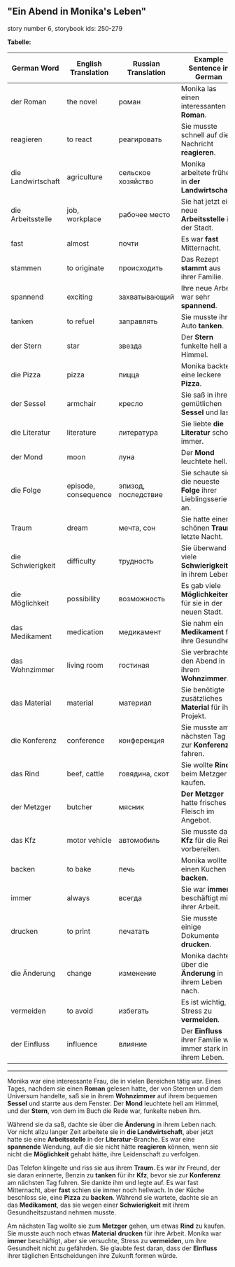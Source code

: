 ## "Ein Abend in Monika's Leben"

story number 6, storybook ids: 250-279


**Tabelle:**

| German Word       | English Translation    | Russian Translation | Example Sentence in German                                                   |
|-------------------|------------------------|---------------------|------------------------------------------------------------------------------|
| der Roman         | the novel              | роман               | Monika las einen interessanten **Roman**.                                    |
| reagieren         | to react               | реагировать         | Sie musste schnell auf die Nachricht **reagieren**.                         |
| die Landwirtschaft| agriculture            | сельское хозяйство  | Monika arbeitete früher in **der Landwirtschaft**.                           |
| die Arbeitsstelle | job, workplace         | рабочее место       | Sie hat jetzt eine neue **Arbeitsstelle** in der Stadt.                      |
| fast              | almost                 | почти               | Es war **fast** Mitternacht.                                                 |
| stammen           | to originate           | происходить         | Das Rezept **stammt** aus ihrer Familie.                                     |
| spannend          | exciting               | захватывающий       | Ihre neue Arbeit war sehr **spannend**.                                     |
| tanken            | to refuel              | заправлять          | Sie musste ihr Auto **tanken**.                                              |
| der Stern         | star                   | звезда              | Der **Stern** funkelte hell am Himmel.                                       |
| die Pizza         | pizza                  | пицца               | Monika backte eine leckere **Pizza**.                                        |
| der Sessel        | armchair               | кресло              | Sie saß in ihrem gemütlichen **Sessel** und las.                             |
| die Literatur     | literature             | литература          | Sie liebte **die Literatur** schon immer.                                    |
| der Mond          | moon                   | луна                | Der **Mond** leuchtete hell.                                                 |
| die Folge         | episode, consequence   | эпизод, последствие | Sie schaute sich die neueste **Folge** ihrer Lieblingsserie an.              |
| Traum             | dream                  | мечта, сон          | Sie hatte einen schönen **Traum** letzte Nacht.                              |
| die Schwierigkeit | difficulty             | трудность           | Sie überwand viele **Schwierigkeiten** in ihrem Leben.                       |
| die Möglichkeit   | possibility            | возможность         | Es gab viele **Möglichkeiten** für sie in der neuen Stadt.                   |
| das Medikament    | medication             | медикамент          | Sie nahm ein **Medikament** für ihre Gesundheit.                             |
| das Wohnzimmer    | living room            | гостиная            | Sie verbrachte den Abend in ihrem **Wohnzimmer**.                            |
| das Material      | material               | материал            | Sie benötigte zusätzliches **Material** für ihr Projekt.                     |
| die Konferenz     | conference             | конференция         | Sie musste am nächsten Tag zur **Konferenz** fahren.                         |
| das Rind          | beef, cattle            | говядина, скот      | Sie wollte **Rind** beim Metzger kaufen.                                     |
| der Metzger       | butcher                | мясник              | **Der Metzger** hatte frisches Fleisch im Angebot.                           |
| das Kfz           | motor vehicle          | автомобиль          | Sie musste das **Kfz** für die Reise vorbereiten.                            |
| backen            | to bake                | печь               | Monika wollte einen Kuchen **backen**.                                       |
| immer             | always                 | всегда              | Sie war **immer** beschäftigt mit ihrer Arbeit.                              |
| drucken           | to print               | печатать            | Sie musste einige Dokumente **drucken**.                                     |
| die Änderung      | change                 | изменение           | Monika dachte über die **Änderung** in ihrem Leben nach.                     |
| vermeiden         | to avoid               | избегать            | Es ist wichtig, Stress zu **vermeiden**.                                     |
| der Einfluss      | influence              | влияние             | Der **Einfluss** ihrer Familie war immer stark in ihrem Leben.               |

---

Monika war eine interessante Frau, die in vielen Bereichen tätig war. Eines Tages, nachdem sie einen **Roman** gelesen hatte, der von Sternen und dem Universum handelte, saß sie in ihrem **Wohnzimmer** auf ihrem bequemen **Sessel** und starrte aus dem Fenster. Der **Mond** leuchtete hell am Himmel, und der **Stern**, von dem im Buch die Rede war, funkelte neben ihm.

Während sie da saß, dachte sie über die **Änderung** in ihrem Leben nach. Vor nicht allzu langer Zeit arbeitete sie in **die Landwirtschaft**, aber jetzt hatte sie eine **Arbeitsstelle** in der **Literatur**-Branche. Es war eine **spannende** Wendung, auf die sie nicht hätte **reagieren** können, wenn sie nicht die **Möglichkeit** gehabt hätte, ihre Leidenschaft zu verfolgen.

Das Telefon klingelte und riss sie aus ihrem **Traum**. Es war ihr Freund, der sie daran erinnerte, Benzin zu **tanken** für ihr **Kfz**, bevor sie zur **Konferenz** am nächsten Tag fuhren. Sie dankte ihm und legte auf. Es war fast Mitternacht, aber **fast** schien sie immer noch hellwach. In der Küche beschloss sie, eine **Pizza** zu **backen**. Während sie wartete, dachte sie an das **Medikament**, das sie wegen einer **Schwierigkeit** mit ihrem Gesundheitszustand nehmen musste. 

Am nächsten Tag wollte sie zum **Metzger** gehen, um etwas **Rind** zu kaufen. Sie musste auch noch etwas **Material** **drucken** für ihre Arbeit. Monika war **immer** beschäftigt, aber sie versuchte, Stress zu **vermeiden**, um ihre Gesundheit nicht zu gefährden. Sie glaubte fest daran, dass der **Einfluss** ihrer täglichen Entscheidungen ihre Zukunft formen würde. 
